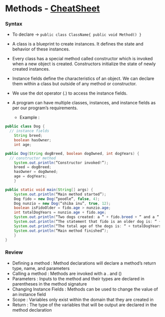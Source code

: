 # Methods - [CheatSheet](https://www.codecademy.com/learn/learn-java/modules/learn-java-object-oriented-java-u/cheatsheet "Cheatsheet")

### Syntax 

- To declare -> `public class ClassName{
                      public void Method()
                  }`

- A class is a blueprint to create instances. It defines the state and behavior of these instances.
- Every class has a special method called constructor which is invoked when a new object is created. Constructors initialize the state of newly created instances.
- Instance fields define the characteristics of an object. We can declare them within a class but outside of any method or constructor.
- We use the dot operator (.) to access the instance fields.
- A program can have multiple classes, instances, and instance fields as per our program’s requirements.


   - Example :
```java
public class Dog {
  // instance fields
    String breed;
    boolean hasOwner;
    int age;

public Dog(String dogBreed, boolean dogOwned, int dogYears) {
  // constructor method
    System.out.println(“Constructor invoked!”);
    breed = dogBreed;
    hasOwner = dogOwned;
    age = dogYears;
    }

public static void main(String[] args) {
    System.out.println(“Main method started”);
    Dog fido = new Dog(“poodle”, false, 4);
    Dog nunzio = new Dog(“shiba inu”, true, 12);
    boolean isFidoOlder = fido.age > nunzio.age;
    int totalDogYears = nunzio.age + fido.age;
    System.out.println(“Two dogs created: a “ + fido.breed + “ and a “ + nunzio.breed);
    System.out.println(“The statement that fido is an older dog is: “ + isFidoOlder);
    System.out.println(“The total age of the dogs is: “ + totalDogYears);
    System.out.println(“Main method finished”);
    }
}
```

### Review 

- Defining a method : Method declarations will declare a method’s return type, name, and parameters
- Calling a method : Methods are invoked with a . and ()
- Parameters : Inputs to the method and their types are declared in parentheses in the method signature
- Changing Instance Fields : Methods can be used to change the value of an instance field
- Scope : Variables only exist within the domain that they are created in
- Return : The type of the variables that will be output are declared in the method declaration

